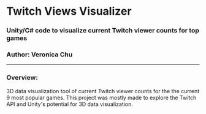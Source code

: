 # Twitch Views Visualizer
### Unity/C# code to visualize current Twitch viewer counts for top games

### Author: Veronica Chu
----

### Overview:

3D data visualization tool of current Twitch viewer counts for the the current 9 most popular games. This project was mostly made to explore the Twitch API and Unity's potential for 3D data visualization.